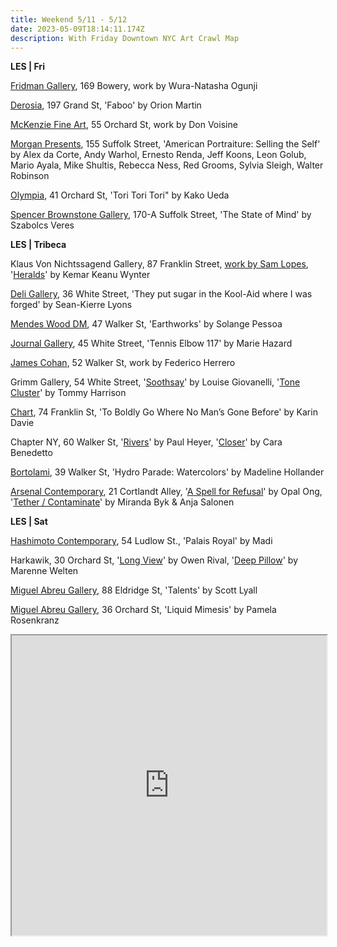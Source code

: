 ```yaml
---
title: Weekend 5/11 - 5/12
date: 2023-05-09T18:14:11.174Z
description: With Friday Downtown NYC Art Crawl Map
---
```

**L﻿ES | Fri**

[Fridman Gallery](https://www.fridmangallery.com/current-exhibitions), 169 Bowery, work by Wura-Natasha Ogunji

[Derosia](https://www.derosia.nyc/exhibitions/faboo), 197 Grand St, 'Faboo' by Orion Martin

[McKenzie Fine Art](http://www.mckenziefineart.com/exhib/Don-Voisine-2023-exhibition.html), 55 Orchard St, work by Don Voisine

[Morgan Presents](https://www.morgan-presents.com/exhibitions/18-american-portraiture-selling-the-self/press_release_text/), 155 Suffolk Street, 'American Portraiture: Selling the Self' by Alex da Corte, Andy Warhol, Ernesto Renda, Jeff Koons, Leon Golub, Mario Ayala, Mike Shultis, Rebecca Ness, Red Grooms, Sylvia Sleigh, Walter Robinson

[Olympia](https://olympiart.org/upcoming), 41 Orchard St, 'Tori Tori Tori" by Kako Ueda

[Spencer Brownstone Gallery](https://spencerbrownstonegallery.com/exhibitions/the-state-of-mind), 170-A Suffolk Street, 'The State of Mind' by Szabolcs Veres

**L﻿ES | Tribeca**

Klaus Von Nichtssagend Gallery, 87 Franklin Street, [work by Sam Lopes](https://klausgallery.com/exhibition/sam-lopes/), '[Heralds](https://klausgallery.com/exhibition/kemar-keanu-wynter-heralds-2023-05-12/)' by Kemar Keanu Wynter

[Deli Gallery](https://deligallery.com/Exhibitions), 36 White Street, 'They put sugar in the Kool-Aid where I was forged' by Sean-Kierre Lyons

[Mendes Wood DM](https://mendeswooddm.com/en/exhibition/earthworks), 47 Walker St, 'Earthworks' by Solange Pessoa

[Journal Gallery](https://www.thejournalinc.com/), 45 White Street, 'Tennis Elbow 117' by Marie Hazard

[James Cohan](https://www.jamescohan.com/exhibitions/federico-herrero5), 52 Walker St, work by Federico Herrero

Grimm Gallery, 54 White Street, '[Soothsay](https://grimmgallery.com/exhibitions/253-louise-giovanelli-soothsay/)' by Louise Giovanelli, '[Tone Cluster](https://grimmgallery.com/exhibitions/256-tommy-harrison-tone-cluster/)' by Tommy Harrison

[Chart](https://chart-gallery.com/exhibitions/45-karin-davie-to-boldly-go-where-no-mans/), 74 Franklin St, 'To Boldly Go Where No Man’s Gone Before' by Karin Davie

Chapter NY, 60 Walker St, '[Rivers](https://chapter-ny.com/exhibitions/upcoming/paul-heyer/)' by Paul Heyer, '[Closer](https://chapter-ny.com/exhibitions/upcoming/cara-benedetto/)' by Cara Benedetto

[Bortolami](https://www.bortolamigallery.com/exhibitions/hydro-parade-watercolors), 39 Walker St, 'Hydro Parade: Watercolors' by Madeline Hollander

[Arsenal Contemporary](https://www.arsenalcontemporary.com/ny/exhib/detail/opal-ong-a-spell-for-refusal), 21 Cortlandt Alley, '[A Spell for Refusal](https://www.arsenalcontemporary.com/ny/exhib/detail/opal-ong-a-spell-for-refusal)' by Opal Ong, '[Tether / Contaminate](https://www.arsenalcontemporary.com/ny/exhib/detail/miranda-byk-anja-salonen-tether-contaminate)' by Miranda Byk & Anja Salonen

**L﻿ES | Sat**

[Hashimoto Contemporary](https://www.hashimotocontemporary.com/exhibitions/231-madi-palais-royal/overview/), 54 Ludlow St., 'Palais Royal' by Madi

Harkawik, 30 Orchard St, '[Long View](https://www.harkawik.com/rival-view)' by Owen Rival, '[Deep Pillow](https://www.harkawik.com/welten-pillow)' by Marenne Welten

[Miguel Abreu Gallery](https://miguelabreugallery.com/exhibitions/talents/), 88 Eldridge St, 'Talents' by Scott Lyall

[Miguel Abreu Gallery](https://miguelabreugallery.com/exhibitions/eye-lid/), 36 Orchard St, 'Liquid Mimesis' by Pamela Rosenkranz



<iframe src="https://www.google.com/maps/d/u/3/embed?mid=1ZWO3ouHapVRtyaJKpvrIF9EDNh3VjyA&ehbc=2E312F" width="100%" height="480"></iframe>